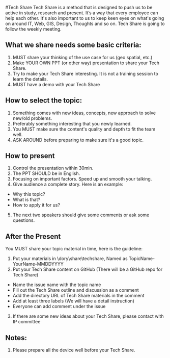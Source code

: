 #Tech Share
    Tech Share is a method that is designed to push us to be active in study, research and present. It’s a way that every employee can help each other. It's also important to us to keep keen eyes on what's going on around IT, Web, GIS, Design, Thoughts and so on.
    Tech Share is going to follow the weekly meeting.

## What we share needs some basic criteria:
1.	MUST share your thinking of the use case for us (geo spatial, etc.)
2.	Make YOUR OWN PPT (or other way) presentation to share your Tech Share.
3.	Try to make your Tech Share interesting. It is not a training session to learn the details.
4.	MUST have a demo with your Tech Share
## How to select the topic:
1.	Something comes with new ideas, concepts, new approach to solve new/old problems.
2.	Preferably something interesting that you newly learned.
3.	You MUST make sure the content's quality and depth to fit the team well. 
4.	ASK AROUND before preparing to make sure it's a good topic.
## How to present 
1.	Control the presentation within 30min.
2.	The PPT SHOULD be in English.
3.	Focusing on important factors. Speed up and smooth your talking.
4.	Give audience a complete story. Here is an example:
- Why this topic? 
- What is that?
- How to apply it for us?
5.	The next two speakers should give some comments or ask some questions.
## After the Present
You MUST share your topic material in time, here is the guideline:
1.	Put your materials in \\dory\share\techshare, Named as TopicName-YourName-MMDDYYYY
2.	Put your Tech Share content on GitHub (There will be a GitHub repo for Tech Share)
- Name the issue name with the topic name
- Fill out the Tech Share outline and discussion as a comment
- Add the directory URL of Tech Share materials in the comment
- Add at least three labels (We will have a detail instruction)
- Everyone can add comment under the issue
3.	If there are some new ideas about your Tech Share, please contact with IP committee
## Notes:
1.	Please prepare all the device well before your Tech Share. 

